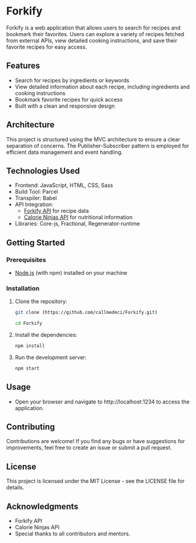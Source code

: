 # Forkify

Forkify is a web application that allows users to search for recipes and bookmark their favorites. Users can explore a variety of recipes fetched from external APIs, view detailed cooking instructions, and save their favorite recipes for easy access.

## Features

- Search for recipes by ingredients or keywords
- View detailed information about each recipe, including ingredients and cooking instructions
- Bookmark favorite recipes for quick access
- Built with a clean and responsive design

## Architecture

This project is structured using the MVC architecture to ensure a clear separation of concerns. The Publisher-Subscriber pattern is employed for efficient data management and event handling.

## Technologies Used

- Frontend: JavaScript, HTML, CSS, Sass
- Build Tool: Parcel
- Transpiler: Babel
- API Integration:
  - [Forkify API](https://forkify-api.herokuapp.com/api/v2) for recipe data
  - [Calorie Ninjas API](https://api.calorieninjas.com/v1/nutrition) for nutritional information
- Libraries: Core-js, Fractional, Regenerator-runtime

## Getting Started

### Prerequisites

- [Node.js](https://nodejs.org/) (with npm) installed on your machine

### Installation

1. Clone the repository:

   ```bash
   git clone (https://github.com/callmedeci/Forkify.git)
   ```

   ```bash
   cd Forkify
   ```

2. Install the dependencies:

   ```bash
   npm install
   ```

3. Run the development server:

   ```bash
   npm start
   ```

## Usage

- Open your browser and navigate to http://localhost:1234 to access the application.

## Contributing

Contributions are welcome! If you find any bugs or have suggestions for improvements, feel free to create an issue or submit a pull request.

## License

This project is licensed under the MIT License - see the LICENSE file for details.

## Acknowledgments

- Forkify API
- Calorie Ninjas API
- Special thanks to all contributors and mentors.
